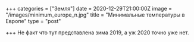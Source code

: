 +++
categories = ["Земля"]
date = 2020-12-29T21:00:00Z
image = "/images/minimum_europe_n.jpg"
title = "Минимальные температуры в Европе"
type = "post"

+++
Не факт что тут представлена зима 2019, а уж 2020 точно уже нет.